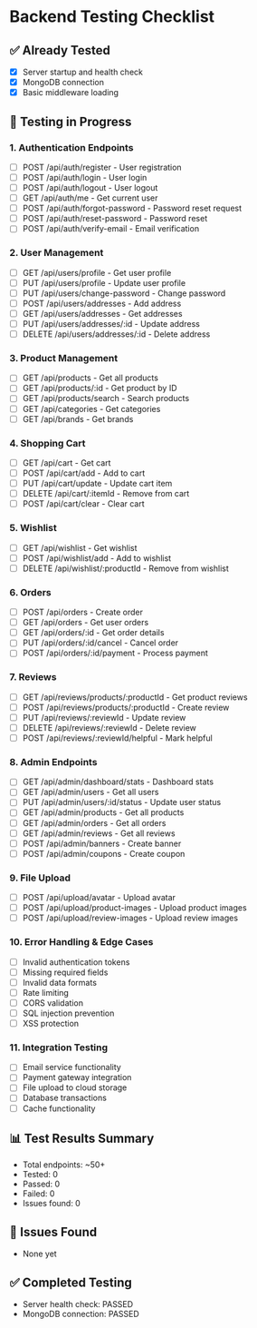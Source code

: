 # Backend Testing Checklist

## ✅ Already Tested
- [x] Server startup and health check
- [x] MongoDB connection
- [x] Basic middleware loading

## 🔄 Testing in Progress

### 1. Authentication Endpoints
- [ ] POST /api/auth/register - User registration
- [ ] POST /api/auth/login - User login
- [ ] POST /api/auth/logout - User logout
- [ ] GET /api/auth/me - Get current user
- [ ] POST /api/auth/forgot-password - Password reset request
- [ ] POST /api/auth/reset-password - Password reset
- [ ] POST /api/auth/verify-email - Email verification

### 2. User Management
- [ ] GET /api/users/profile - Get user profile
- [ ] PUT /api/users/profile - Update user profile
- [ ] PUT /api/users/change-password - Change password
- [ ] POST /api/users/addresses - Add address
- [ ] GET /api/users/addresses - Get addresses
- [ ] PUT /api/users/addresses/:id - Update address
- [ ] DELETE /api/users/addresses/:id - Delete address

### 3. Product Management
- [ ] GET /api/products - Get all products
- [ ] GET /api/products/:id - Get product by ID
- [ ] GET /api/products/search - Search products
- [ ] GET /api/categories - Get categories
- [ ] GET /api/brands - Get brands

### 4. Shopping Cart
- [ ] GET /api/cart - Get cart
- [ ] POST /api/cart/add - Add to cart
- [ ] PUT /api/cart/update - Update cart item
- [ ] DELETE /api/cart/:itemId - Remove from cart
- [ ] POST /api/cart/clear - Clear cart

### 5. Wishlist
- [ ] GET /api/wishlist - Get wishlist
- [ ] POST /api/wishlist/add - Add to wishlist
- [ ] DELETE /api/wishlist/:productId - Remove from wishlist

### 6. Orders
- [ ] POST /api/orders - Create order
- [ ] GET /api/orders - Get user orders
- [ ] GET /api/orders/:id - Get order details
- [ ] PUT /api/orders/:id/cancel - Cancel order
- [ ] POST /api/orders/:id/payment - Process payment

### 7. Reviews
- [ ] GET /api/reviews/products/:productId - Get product reviews
- [ ] POST /api/reviews/products/:productId - Create review
- [ ] PUT /api/reviews/:reviewId - Update review
- [ ] DELETE /api/reviews/:reviewId - Delete review
- [ ] POST /api/reviews/:reviewId/helpful - Mark helpful

### 8. Admin Endpoints
- [ ] GET /api/admin/dashboard/stats - Dashboard stats
- [ ] GET /api/admin/users - Get all users
- [ ] PUT /api/admin/users/:id/status - Update user status
- [ ] GET /api/admin/products - Get all products
- [ ] GET /api/admin/orders - Get all orders
- [ ] GET /api/admin/reviews - Get all reviews
- [ ] POST /api/admin/banners - Create banner
- [ ] POST /api/admin/coupons - Create coupon

### 9. File Upload
- [ ] POST /api/upload/avatar - Upload avatar
- [ ] POST /api/upload/product-images - Upload product images
- [ ] POST /api/upload/review-images - Upload review images

### 10. Error Handling & Edge Cases
- [ ] Invalid authentication tokens
- [ ] Missing required fields
- [ ] Invalid data formats
- [ ] Rate limiting
- [ ] CORS validation
- [ ] SQL injection prevention
- [ ] XSS protection

### 11. Integration Testing
- [ ] Email service functionality
- [ ] Payment gateway integration
- [ ] File upload to cloud storage
- [ ] Database transactions
- [ ] Cache functionality

## 📊 Test Results Summary
- Total endpoints: ~50+
- Tested: 0
- Passed: 0
- Failed: 0
- Issues found: 0

## 🔧 Issues Found
- None yet

## ✅ Completed Testing
- Server health check: PASSED
- MongoDB connection: PASSED
